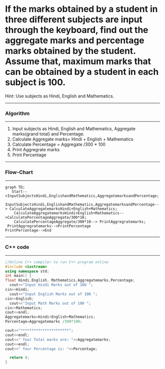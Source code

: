 # If the marks obtained by a student in three different subjects are input through the keyboard, find out the aggregate marks and percentage marks obtained by the student. Assume that, maximum marks that can be obtained by a student in each subject is 100. 
Hint: Use subjects as Hindi, English and Mathematics.
____________
### Algorithm
________
1. Input  subjects as Hindi, English and Mathematics, Aggregate marks(grand total) and Percentage.
2. Calculate Aggregate marks= Hindi + English + Mathematics
3. Calculate Percentage = Aggregate /300 * 100
4. Print Aggregrate marks
5. Print Percentage 

________
### Flow-Chart
__________

```mermaid
graph TD;
   Start-->InputSubjectsHindi,EnglishandMathematics,AggregatemarksandPercentage;
    InputSubjectsHindi,EnglishandMathematics,AggregatemarksandPercentage--> CalculateAggregatemarksHindi+English+Mathematics;
    CalculateAggregatemarksHindi+English+Mathematics-->CalculatePercentageAggregate/300*10;
    CalculatePercentageAggregate/300*10--> PrintAggregratemarks;
 PrintAggregratemarks-->PrintPercentage
PrintPercentage-->End
```

____
### C++ code
________
```c++
//Online C++ compiler to run C++ program online
#include <iostream>
using namespace std;
int main() {
float Hindi,English, Mathematics,Aggregatemarks,Percentage;
  cout<<"Input Hindi Marks out of 100 ";
cin>>Hindi;
  cout<<"Input English Marks out of 100 ";
cin>>English;
  cout<<"Input Math Marks out of 100 ";
cin>>Mathematics;
cout<<endl;
Aggregatemarks=Hindi+English+Mathematics;
Percentage=Aggregatemarks /300*100;

cout<<"**********************";
cout<<endl;
cout<<" Your Total marks are: "<<Aggregatemarks;
cout<<endl;
cout<<" Your Percentage is: "<<Percentage;

  return 0;
}
````
